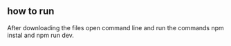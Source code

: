 
## how to run

After downloading the files open command line and run the commands npm instal and npm run dev.


